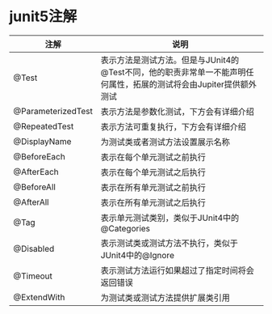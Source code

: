 # junit5注解


|注解|说明|
|----|----|
|@Test|表示方法是测试方法。但是与JUnit4的@Test不同，他的职责非常单一不能声明任何属性，拓展的测试将会由Jupiter提供额外测试|
|@ParameterizedTest |表示方法是参数化测试，下方会有详细介绍|
|@RepeatedTest |表示方法可重复执行，下方会有详细介绍|
|@DisplayName |为测试类或者测试方法设置展示名称|
|@BeforeEach |表示在每个单元测试之前执行|
|@AfterEach |表示在每个单元测试之后执行|
|@BeforeAll |表示在所有单元测试之前执行|
|@AfterAll |表示在所有单元测试之后执行|
|@Tag |表示单元测试类别，类似于JUnit4中的@Categories|
|@Disabled |表示测试类或测试方法不执行，类似于JUnit4中的@Ignore|
|@Timeout |表示测试方法运行如果超过了指定时间将会返回错误|
|@ExtendWith |为测试类或测试方法提供扩展类引用|
